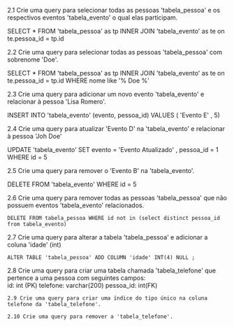 2.1 Crie uma query para selecionar todas as pessoas 'tabela_pessoa' e os respectivos eventos 'tabela_evento' o qual elas participam.

SELECT * FROM 'tabela_pessoa' as tp
INNER JOIN  'tabela_evento' as te on te.pessoa_id = tp.id


2.2 Crie uma query para selecionar todas as pessoas 'tabela_pessoa' com sobrenome 'Doe'.

SELECT * FROM 'tabela_pessoa' as tp
INNER JOIN  'tabela_evento' as te on te.pessoa_id = tp.id
WHERE nome like '% Doe %'

2.3 Crie uma query para adicionar um novo evento 'tabela_evento' e relacionar à pessoa 'Lisa Romero'.

INSERT INTO 'tabela_evento'  (evento, pessoa_id)
VALUES ( 'Evento E' , 5) 

2.4 Crie uma query para atualizar 'Evento D' na 'tabela_evento' e relacionar à pessoa 'Joh Doe'

UPDATE 'tabela_evento'
SET evento = 'Evento Atualizado' , pessoa_id = 1
WHERE id = 5

 2.5 Crie uma query para remover o 'Evento B' na 'tabela_evento'.

 DELETE FROM 'tabela_evento' 
 WHERE id = 5

2.6 Crie uma query para remover todas as pessoas 'tabela_pessoa' que não possuem eventos 'tabela_evento' relacionados.

    DELETE FROM tabela_pessoa WHERE id not in (select distinct pessoa_id from tabela_evento)

 2.7 Crie uma query para alterar a tabela 'tabela_pessoa' e adicionar a coluna 'idade' (int)

    ALTER TABLE 'tabela_pessoa' ADD COLUMN 'idade' INT(4) NULL ;

 2.8 Crie uma query para criar uma tabela chamada 'tabela_telefone' que pertence a uma pessoa com seguintes campos:\
    id: int (PK)
    telefone: varchar(200)
    pessoa_id: int(FK)

    2.9 Crie uma query para criar uma índice do tipo único na coluna telefone da 'tabela_telefone'.

    2.10 Crie uma query para remover a 'tabela_telefone'.